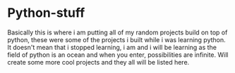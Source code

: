 # Python-stuff
Basically this is where i am putting all of my random projects build on top of python, these were some of the projects i built while i was learning python. It doesn't mean that i stopped learning, i am and i will be learning as the field of python is an ocean and when you enter, possibilities are infinite. Will create some more cool projects and they all will be listed here.